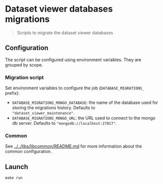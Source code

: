 # Dataset viewer databases migrations

> Scripts to migrate the dataset viewer databases

## Configuration

The script can be configured using environment variables. They are grouped by scope.

### Migration script

Set environment variables to configure the job (`DATABASE_MIGRATIONS_` prefix):

- `DATABASE_MIGRATIONS_MONGO_DATABASE`: the name of the database used for storing the migrations history. Defaults to `"dataset_viewer_maintenance"`.
- `DATABASE_MIGRATIONS_MONGO_URL`: the URL used to connect to the mongo db server. Defaults to `"mongodb://localhost:27017"`.

### Common

See [../../libs/libcommon/README.md](../../libs/libcommon/README.md) for more information about the common configuration.

## Launch

```shell
make run
```
